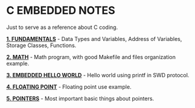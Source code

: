 # C EMBEDDED NOTES
Just to serve as a reference about C coding.

__[1. FUNDAMENTALS](1_FUNDAMENTALS/)__ - Data Types and Variables, Address of Variables, Storage Classes, Functions.

__[2. MATH](2_MATH/)__ - Math program, with good Makefile and files organization example.

__[3. EMBEDDED HELLO WORLD](3_EMBEDDED_HELLO_WORLD/)__ - Hello world using printf in SWD protocol.

__[4. FLOATING POINT](4_FLOATING_POINT/)__ - Floating point use example.

__[5. POINTERS](4_POINTERS/)__ - Most important basic things about pointers.
